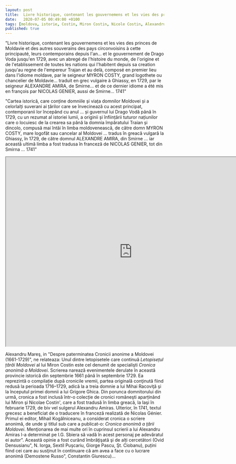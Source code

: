 ```yaml
---
layout: post
title:  Livre historique, contenant les gouvernemens et les vies des princes de Moldavie... composée dans l'idiome moldave... mis en françois en 1741
date:   2020-07-05 00:49:00 +0100
tags: [moldova, istorie, Costin, Miron Costin, Nicole Costin, Alexandru Amiras, Nicolas Génier, Moldavie]
published: true
---
```


"Livre historique, contenant les gouvernemens et les vies des princes de Moldavie et des autres souverains des pays circonvoisins à cette principauté, leurs contemporains depuis l'an... et le gouvernement de Drago Voda jusqu'en 1729, avec un abregé de l'histoire du monde, de l'origine et de l'etablissement de toutes les nations qui l'habitent depuis sa creation jusqu'au regne de l'empereur Trajan et au delà, composé en premier lieu dans l'idiome moldave, par le seigneur MYRON COSTY, grand logothete ou chancelier de Moldavie... traduit en grec vulgaire à Ghiassy, en 1729, par le seigneur ALEXANDRE AMIRA, de Smirne... et de ce dernier idiome a été mis en françois par NICOLAS GENIER, aussi de Smirne... 1741"

"Cartea istorică, care conține domniile și viața domnilor Moldovei și a celorlalți suverani ai țărilor care se învecinează cu acest principat, contemporanii lor începând cu anul ... și guvernul lui Drago Vodă până în 1729, cu un rezumat al istoriei lumii, a originii și înființării tuturor națiunilor care o locuiesc de la crearea sa până la domnia împăratului Traian și dincolo, compusă mai întâi în limba moldovenească, de către domn MYRON COSTY, mare logofăt sau cancelar al Moldovei ... tradus în greacă vulgară la Ghiassy, ​​în 1729, de către domnul ALEXANDRE AMIRA, din Smirne ... iar această ultimă limba a fost tradusa în franceză de NICOLAS GENIER, tot din Smirna ... 1741"

<iframe src="https://drive.google.com/file/d/1XFTWPZfoph0tZjSfPSg9iCmV7kARyuyq/preview" width="800" height="600"></iframe>

Alexandru Mareş, in "Despre paterminatea Cronicii anonime a Moldovei (1661-1729)", ne relateaza:
Unul dintre letopisetele care continuă *Letopisețul țărâi Moldovei* al lui Miron Costin este cel denumit de specialişti *Cronica anonimă a Moldovei*. Scrierea narează evenimentele derulate în această provincie istorică din septembrie 1661 până în septembrie 1729. Ea reprezintă o compilație după cronicile vremii, partea originală conţinută fiind redusă la perioada 1716–1729, adică la a treia domnie a lui Mihai Racoviţă şi la începutul primei domnii a lui Grigore Ghica. Din porunca domnitorului din urmă, cronica a fost inclusă într-o colecție de cronici româneşti aparținând lui Miron şi Nicolae Costin', care a fost tradusă în limba greacă, la Iaşi în februarie 1729, de biv vel sulgerul Alexandru Amiras. Ulterior, în 1741, textul grecesc a beneficiat de o traducere în franceză realizată de Nicolas Génier.
Primul ei editor, Mihail Kogălniceanu, a considerat cronica o scriere anonimă, de unde şi titlul sub care a publicat-o: *Cronica anonimă a ţării Moldovei*. Menţionarea de mai multe ori în cuprinsul scrierii a lui Alexandru Amiras l-a determinat pe I.G. Sbiera să vadă în acest personaj pe adevăratul ei autor". Această opinie a fost curând îmbrăţişată şi de alți cercetători (Ovid Densusianu", N. Iorga, Sextil Puşcariu, Giorge Pascu, Şt. Ciobanu), puțini fiind cei care au susţinut în continuare că am avea a face cu o lucrare anonimă (Demostene Russo", Constantin Giurescu)...